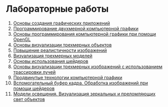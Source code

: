 # Лабораторные работы

1) [Основы создания графических приложений](01/README.md)
2) [Программирование двухмерной компьютерной графики](02/README.md)
3) [Основы программирования компьютерной графики при помощи OpenGL](03/README.md)
4) [Основы визуализации трехмерных объектов](04/README.md)
5) [Повышение реалистичности изображений](05/README.md)
6) [Визуализация трехмерных моделей](06/README.md)
7) [Основы использования шейдеров](07/README.md)
8) [Основы визуализации трехмерных изображений с использованием трассировки лучей](08/README.md)
9) [Продвинутые технологии компьютерной графики](09/README.md)
10) [Вспомогательный буфер кадра. Обработка изображений при помощи шейдеров](10/README.md)
11) [Модели освещения. Визуализация зеркальных и преломляющих свет объектов](11/README.md)

